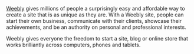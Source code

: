 [Weebly](http://www.weebly.com) gives millions of people a surprisingly easy and affordable way to create a site that is as unique as they are. With a Weebly site, people can start their own business, communicate with their clients, showcase their achievements, and be an authority on personal and professional interests.

Weebly gives everyone the freedom to start a site, blog or online store that works brilliantly across computers, phones and tablets.
